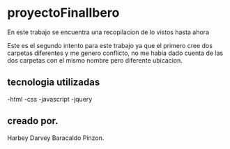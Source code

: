 # proyectoFinalIbero

En este trabajo se encuentra una recopilacion de lo vistos hasta ahora

Este es el segundo intento para este trabajo ya que el primero cree dos carpetas diferentes y me genero conflicto, no me habia dado cuenta de las dos carpetas con el mismo nombre pero diferente ubicacion.

## tecnologia utilizadas

-html
-css
-javascript
-jquery

## creado por.

Harbey Darvey Baracaldo Pinzon.